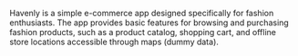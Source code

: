 Havenly is a simple e-commerce app designed specifically for fashion enthusiasts. The app provides basic features for browsing and purchasing fashion products, such as a product catalog, shopping cart, and offline store locations accessible through maps (dummy data).
